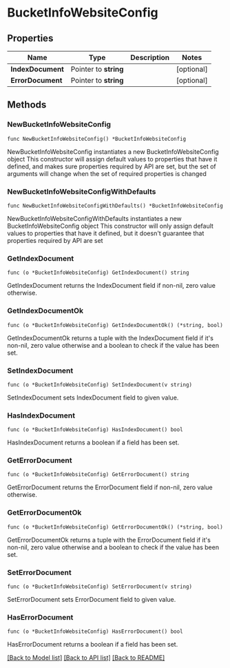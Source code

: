 # BucketInfoWebsiteConfig

## Properties

Name | Type | Description | Notes
------------ | ------------- | ------------- | -------------
**IndexDocument** | Pointer to **string** |  | [optional] 
**ErrorDocument** | Pointer to **string** |  | [optional] 

## Methods

### NewBucketInfoWebsiteConfig

`func NewBucketInfoWebsiteConfig() *BucketInfoWebsiteConfig`

NewBucketInfoWebsiteConfig instantiates a new BucketInfoWebsiteConfig object
This constructor will assign default values to properties that have it defined,
and makes sure properties required by API are set, but the set of arguments
will change when the set of required properties is changed

### NewBucketInfoWebsiteConfigWithDefaults

`func NewBucketInfoWebsiteConfigWithDefaults() *BucketInfoWebsiteConfig`

NewBucketInfoWebsiteConfigWithDefaults instantiates a new BucketInfoWebsiteConfig object
This constructor will only assign default values to properties that have it defined,
but it doesn't guarantee that properties required by API are set

### GetIndexDocument

`func (o *BucketInfoWebsiteConfig) GetIndexDocument() string`

GetIndexDocument returns the IndexDocument field if non-nil, zero value otherwise.

### GetIndexDocumentOk

`func (o *BucketInfoWebsiteConfig) GetIndexDocumentOk() (*string, bool)`

GetIndexDocumentOk returns a tuple with the IndexDocument field if it's non-nil, zero value otherwise
and a boolean to check if the value has been set.

### SetIndexDocument

`func (o *BucketInfoWebsiteConfig) SetIndexDocument(v string)`

SetIndexDocument sets IndexDocument field to given value.

### HasIndexDocument

`func (o *BucketInfoWebsiteConfig) HasIndexDocument() bool`

HasIndexDocument returns a boolean if a field has been set.

### GetErrorDocument

`func (o *BucketInfoWebsiteConfig) GetErrorDocument() string`

GetErrorDocument returns the ErrorDocument field if non-nil, zero value otherwise.

### GetErrorDocumentOk

`func (o *BucketInfoWebsiteConfig) GetErrorDocumentOk() (*string, bool)`

GetErrorDocumentOk returns a tuple with the ErrorDocument field if it's non-nil, zero value otherwise
and a boolean to check if the value has been set.

### SetErrorDocument

`func (o *BucketInfoWebsiteConfig) SetErrorDocument(v string)`

SetErrorDocument sets ErrorDocument field to given value.

### HasErrorDocument

`func (o *BucketInfoWebsiteConfig) HasErrorDocument() bool`

HasErrorDocument returns a boolean if a field has been set.


[[Back to Model list]](../README.md#documentation-for-models) [[Back to API list]](../README.md#documentation-for-api-endpoints) [[Back to README]](../README.md)



